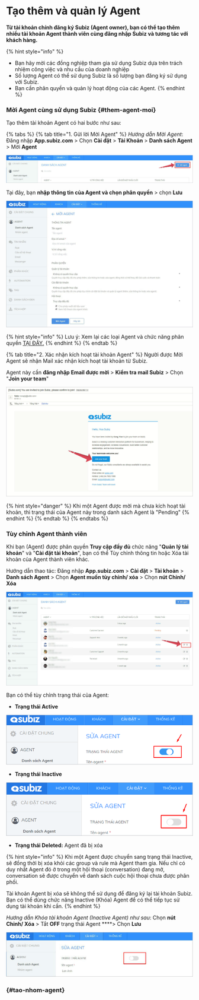 # Tạo thêm và quản lý Agent

**Từ tài khoản chính đăng ký Subiz \(Agent owner\), bạn có thể tạo thêm nhiều tài khoản Agent thành viên cùng đăng nhập Subiz và tương tác với khách hàng.**

{% hint style="info" %}
* Bạn hãy mời các đồng nghiệp tham gia sử dụng Subiz dựa trên trách nhiệm công việc và nhu cầu của doanh nghiệp
* Số lượng Agent có thể sử dụng Subiz là số lượng bạn đăng ký sử dụng với Subiz.
* Bạn cần phân quyền và quản lý hoạt động của các Agent.
{% endhint %}

### Mời Agent cùng sử dụng Subiz {#them-agent-moi}

Tạo thêm tài khoản Agent có hai bước như sau:

{% tabs %}
{% tab title="1. Gửi lời Mời Agent" %}
_Hướng dẫn Mời Agent_: Đăng nhập **App.subiz.com** &gt; Chọn **Cài đặt** &gt; **Tài Khoản** &gt; **Danh sách Agent** &gt; Mời **Agent**

![N&#xFA;t m&#x1EDD;i Agent m&#x1EDB;i](../../../.gitbook/assets/tao-moi-agent.jpg)

Tại đây, bạn **nhập thông tin của Agent và chọn phân quyền** &gt; chọn **Lưu**

![Nh&#x1EAD;p th&#xF4;ng tin Agent m&#x1EDB;i](../../../.gitbook/assets/nhap-thong-tin-agent.jpg)

{% hint style="info" %}
Lưu ý: Xem lại các loại Agent và chức năng phân quyền [TẠI ĐÂY.](https://subiz.gitbook.io/subiz-document/~/edit/primary/bat-dau-voi-subiz/untitled/quan-ly-agent/cac-loai-agent)
{% endhint %}
{% endtab %}

{% tab title="2. Xác nhận kích hoạt tài khoản Agent" %}
Người được Mời Agent sẽ nhận Mail xác nhận kích hoạt tài khoản từ Subiz. 

Agent này cần **đăng nhập Email được mời** &gt; **Kiểm tra mail Subiz** &gt; Chọn "**Join your team**"

![Email x&#xE1;c nh&#x1EAD;n k&#xED;ch ho&#x1EA1;t t&#xE0;i kho&#x1EA3;n](../../../.gitbook/assets/kich-hoat-agent.jpg)

{% hint style="danger" %}
Khi một Agent được mời mà chưa kích hoạt tài khoản, thì trạng thái của Agent này trong danh sách Agent là "Pending"
{% endhint %}
{% endtab %}
{% endtabs %}

### Tùy chỉnh Agent thành viên

Khi bạn \(Agent\) được phân quyền **Truy cập đầy đủ** chức năng "**Quản lý tài khoản**" và "**Cài đặt tài khoản**", bạn có thể Tùy chỉnh thông tin hoặc Xóa tài khoản của Agent thành viên khác.

Hướng dẫn thao tác: Đăng nhập **App.subiz.com** &gt; **Cài đặt** &gt; **Tài khoản** &gt; **Danh sách Agent** &gt; Chọn **Agent muốn tùy chỉnh/ xóa** &gt; Chọn **nút Chỉnh/ Xóa**

![T&#xF9;y ch&#x1EC9;nh th&#xF4;ng tin Agent](../../../.gitbook/assets/tuy-chinh-thong-tin-agent.jpg)

Bạn có thể tùy chỉnh trạng thái của Agent:

* **Trạng thái Active**

![Tr&#x1EA1;ng th&#xE1;i Active c&#x1EE7;a Agent](../../../.gitbook/assets/agent-on.png)

* **Trạng thái Inactive**

![Tr&#x1EA1;ng th&#xE1;i Inactive c&#x1EE7;a Agent](../../../.gitbook/assets/agent-off.png)

* **Trạng thái Deleted:** Agent đã bị xóa

{% hint style="info" %}
Khi một Agent được chuyển sang trạng thái Inactive, sẽ đồng thời bị xóa khỏi các group và rule mà Agent tham gia. Nếu chỉ có duy nhất Agent đó ở trong một hội thoại \(conversation\) đang mở, conversation sẽ được chuyển về danh sách cuộc hội thoại chưa được phân phối.

Tài khoản Agent bị xóa sẽ không thể sử dụng để đăng ký lại tài khoản Subiz. Bạn có thể dùng chức năng Inactive \(Khóa\) Agent để có thể tiếp tục sử dụng tài khoản khi cần.
{% endhint %}

_Hướng dẫn Khóa tài khoản Agent \(Inactive Agent\) như sau_: Chọn **nút Chỉnh/ Xóa** &gt; Tắt **OFF** trạng thái Agent ****&gt; Chọn **Lưu** 

![Kh&#xF3;a t&#xE0;i kho&#x1EA3;n c&#x1EE7;a Agent](../../../.gitbook/assets/thay-doi-trang-thai-agent.jpg)







###  {#tao-nhom-agent}

